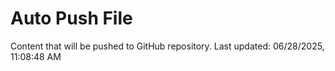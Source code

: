# Auto Push File

Content that will be pushed to GitHub repository.
Last updated: 06/28/2025, 11:08:48 AM